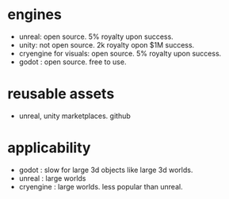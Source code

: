 # engines
- unreal: open source. 5% royalty upon success.
- unity: not open source. 2k royalty opon $1M success.
- cryengine for visuals: open source. 5% royalty upon success.
- godot : open source. free to use.

# reusable assets
- unreal, unity marketplaces. github

# applicability
- godot : slow for large 3d objects like large 3d worlds.
- unreal : large worlds
- cryengine : large worlds. less popular than unreal.
